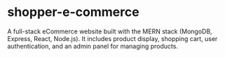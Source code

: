 # shopper-e-commerce
A full-stack eCommerce website built with the MERN stack (MongoDB, Express, React, Node.js). It includes product display, shopping cart, user authentication, and an admin panel for managing products.
